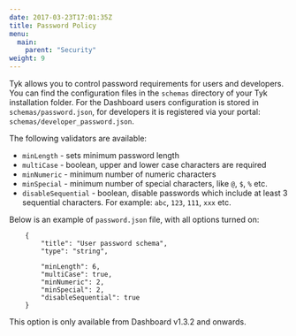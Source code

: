 ```yaml
---
date: 2017-03-23T17:01:35Z
title: Password Policy
menu:
  main:
    parent: "Security"
weight: 9 
---
```


Tyk allows you to control password requirements for users and developers. You can find the configuration files in the `schemas` directory of your Tyk installation folder. For the Dashboard users configuration is stored in `schemas/password.json`, for developers it is registered via your portal: `schemas/developer_password.json`.

The following validators are available:

*   `minLength` - sets minimum password length
*   `multiCase` - boolean, upper and lower case characters are required
*   `minNumeric` - minimum number of numeric characters
*   `minSpecial` - minimum number of special characters, like `@`, `$`, `%` etc.
*   `disableSequential` - boolean, disable passwords which include at least 3 sequential characters. For example: `abc`, `123`, `111`, `xxx` etc.

Below is an example of `password.json` file, with all options turned on:

```{.copyWrapper}
    {
        "title": "User password schema",
        "type": "string",
    
        "minLength": 6,
        "multiCase": true,
        "minNumeric": 2,
        "minSpecial": 2,
        "disableSequential": true
    }
```

This option is only available from Dashboard v1.3.2 and onwards.
